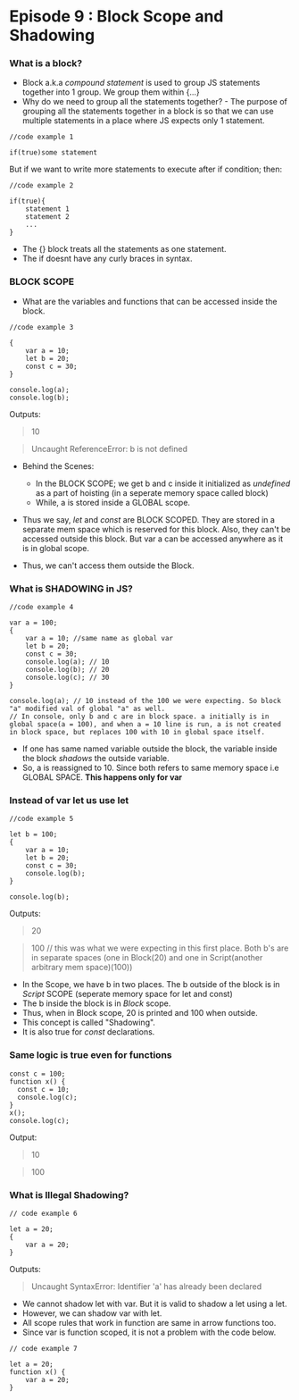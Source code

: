# Episode 9 : Block Scope and Shadowing

### What is a block?
- Block a.k.a *compound statement* is used to group JS statements together into 1 group. We group them within {...}
- Why do we need to group all the statements together? - The purpose of grouping all the statements together in a block is so that we can use multiple statements in a place where JS expects only 1 statement.

```
//code example 1

if(true)some statement
```

But if we want to write more statements to execute after if condition; then:

```
//code example 2

if(true){
    statement 1
    statement 2
    ...
}
```

* The {} block treats all the statements as one statement.
* The if doesnt have any curly braces in syntax.

### __BLOCK SCOPE__

* What are the variables and functions that can be accessed inside the block.

```
//code example 3

{
    var a = 10;
    let b = 20;
    const c = 30;
}

console.log(a);
console.log(b);
```

Outputs:

> 10

> Uncaught ReferenceError: b is not defined

* Behind the Scenes:

    * In the BLOCK SCOPE; we get b and c inside it initialized as *undefined* as a part of hoisting (in a seperate memory space called block)
    * While, a is stored inside a GLOBAL scope. 

* Thus we say, *let* and *const* are BLOCK SCOPED. They are stored in a separate mem space which is reserved for this block. Also, they can't be accessed outside this block.
But var a can be accessed anywhere as it is in global scope.
* Thus, we can't access them outside the Block.

### __What is SHADOWING in JS?__

```
//code example 4

var a = 100;
{
    var a = 10; //same name as global var
    let b = 20;
    const c = 30;
    console.log(a); // 10
    console.log(b); // 20
    console.log(c); // 30 
}

console.log(a); // 10 instead of the 100 we were expecting. So block "a" modified val of global "a" as well. 
// In console, only b and c are in block space. a initially is in global space(a = 100), and when a = 10 line is run, a is not created in block space, but replaces 100 with 10 in global space itself. 
```

* If one has same named variable outside the block, the variable inside the block *shadows* the outside variable.
* So, a is reassigned to 10. Since both refers to same memory space i.e GLOBAL SPACE. **This happens only for var**

### Instead of var let us use let
```
//code example 5

let b = 100;
{
    var a = 10;
    let b = 20;
    const c = 30;
    console.log(b);
}

console.log(b);
```

Outputs:

> 20

> 100  // this was what we were expecting in this first place. Both b's are in separate spaces (one in Block(20) and one in Script(another arbitrary mem space)(100))

* In the Scope, we have b in two places. The b outside of the block is in *Script* SCOPE (seperate memory space for let and const)
* The b inside the block is in *Block* scope.
* Thus, when in Block scope, 20 is printed and 100 when outside.
* This concept is called "Shadowing".
* It is also true for *const* declarations.

### Same logic is true even for functions

```
const c = 100;
function x() {
  const c = 10;
  console.log(c);
}
x();
console.log(c);

```
Output:
> 10

> 100

### __What is Illegal Shadowing?__

```
// code example 6

let a = 20;
{
    var a = 20;
}

```

Outputs:

> Uncaught SyntaxError: Identifier 'a' has already been declared

* We cannot shadow let with var. But it is valid to shadow a let using a let.
* However, we can shadow var with let.
* All scope rules that work in function are same in arrow functions too.
* Since var is function scoped, it is not a problem with the code below.

```
// code example 7

let a = 20;
function x() {
    var a = 20;
}

```


